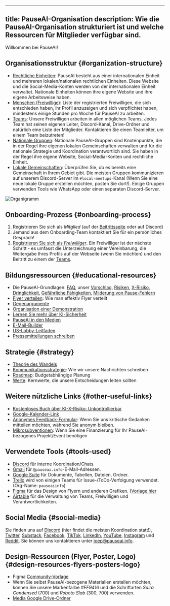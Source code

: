 

---
title: PauseAI-Organisation
description: Wie die PauseAI-Organisation strukturiert ist und welche Ressourcen für Mitglieder verfügbar sind.
---

Willkommen bei PauseAI!

## Organisationsstruktur {#organization-structure}

- [Rechtliche Einheiten](/legal): PauseAI besteht aus einer internationalen Einheit und mehreren lokalen/nationalen rechtlichen Einheiten. Diese Website und die Social-Media-Konten werden von der internationalen Einheit verwaltet. Nationale Einheiten können ihre eigene Website und ihre eigene Arbeitsweise haben.
- [Menschen (Freiwillige)](/people): Liste der registrierten Freiwilligen, die sich entschieden haben, ihr Profil anzuzeigen und sich verpflichtet haben, mindestens einige Stunden pro Woche für PauseAI zu arbeiten.
- [Teams](/teams): Unsere Freiwilligen arbeiten in allen möglichen Teams. Jedes Team hat seinen eigenen Leiter, Discord-Kanal, Drive-Ordner und natürlich eine Liste der Mitglieder. Kontaktieren Sie einen Teamleiter, um einem Team beizutreten!
- [Nationale Gruppen](/national-groups): Nationale PauseAI-Gruppen sind Knotenpunkte, die in der Regel ihre eigenen lokalen Gemeinschaften verwalten und für die nationale Strategie und Koordination verantwortlich sind. Sie haben in der Regel ihre eigene Website, Social-Media-Konten und rechtliche Einheit.
- [Lokale Gemeinschaften](/communities): Überprüfen Sie, ob es bereits eine Gemeinschaft in Ihrem Gebiet gibt. Die meisten Gruppen kommunizieren auf unserem Discord-Server im `#local-meetups`-Kanal (Wenn Sie eine neue lokale Gruppe erstellen möchten, posten Sie dort!). Einige Gruppen verwenden Tools wie WhatsApp oder einen separaten Discord-Server.

![Organigramm](/org.png)

## Onboarding-Prozess {#onboarding-process}

1. Registrieren Sie sich als _Mitglied_ (auf der [ Beitrittsseite](/join) oder auf Discord)
1. Jemand aus dem Onboarding-Team kontaktiert Sie für ein persönliches Gespräch!
1. [Registrieren Sie sich als _Freiwilliger_](https://airtable.com/appWPTGqZmUcs3NWu/pag7ztLh27Omj5s2n/form). Ein Freiwilliger ist der nächste Schritt - es umfasst die Unterzeichnung einer Vereinbarung, die Weitergabe Ihres Profils auf der Webseite (wenn Sie möchten) und den Beitritt zu einem der [Teams](/teams).

## Bildungsressourcen {#educational-resources}

- Die PauseAI-Grundlagen: [FAQ](/faq), unser [Vorschlag](/proposal), [Risiken](/risks), [X-Risiko](/xrisk), [Dringlichkeit](/urgency), [Gefährliche Fähigkeiten](/dangerous-capabilities), [Milderung von Pause-Fehlern](/mitigating-pause-failures)
- [Flyer verteilen](/flyering): Wie man effektiv Flyer verteilt
- [Gegenargumente](/counterarguments)
- [Organisation einer Demonstration](/organizing-a-protest)
- [Lernen Sie mehr über KI-Sicherheit](/learn)
- [PauseAI in den Medien](/press)
- [E-Mail-Builder](/email-builder)
- [US-Lobby-Leitfaden](/us-lobby-guide)
- [Pressemitteilungen schreiben](/writing-press-releases)

## Strategie {#strategy}

- [Theorie des Wandels](/theory-of-change)
- [Kommunikationsstrategie](/communication-strategy): Wie wir unsere Nachrichten schreiben
- [Roadmap](/roadmap): Budgetabhängige Planung
- [Werte](/values): Kernwerte, die unsere Entscheidungen leiten sollten

## Weitere nützliche Links {#other-useful-links}

- [Kostenloses Buch über KI-X-Risiko: Unkontrollierbar](https://impactbooks.store/cart/47288196366640:1?discount=UNCON-P3SFRS)
- [Google-Kalender-Link](https://calendar.google.com/calendar/u/0?cid=Y19mNWE4YWYyMDZlNjM1ODc2NjVjNmU4MzAzOTgzZmVmYWYzYTBjNjE0NGRiMGFhNDljOTcwZWZhNTEwYTNkODY3QGdyb3VwLmNhbGVuZGFyLmdvb2dsZS5jb20)
- [Anonymes Feedback-Formular](https://airtable.com/appWPTGqZmUcs3NWu/pagIvo9Sv6IDHaolu/form): Wenn Sie uns kritische Gedanken mitteilen möchten, während Sie anonym bleiben.
- [Mikrosubventionen](/microgrants): Wenn Sie eine Finanzierung für Ihr PauseAI-bezogenes Projekt/Event benötigen

## Verwendete Tools {#tools-used}

- [Discord](https://discord.gg/2XXWXvErfA) für interne Koordination/Chats.
- [Gmail](https://gmail.com) für `@pauseai.info`-E-Mail-Adressen.
- [Google Suite](https://workspace.google.com/) für Dokumente, Tabellen, Dateien, Ordner.
- [Trello](https://trello.com/) wird von einigen Teams für Issue-/ToDo-Verfolgung verwendet. (Org-Name: `pauseaiinfo`)
- [Figma](https://figma.com) für das Design von Flyern und anderen Grafiken. ([Vorlage hier](https://www.figma.com/design/iQ4PHQTi1vAVmT9Lckazqt/PauseAI-designs---editable)
- [Airtable](https://airtable.com/) für die Verwaltung von Teams, Freiwilligen und Verantwortlichkeiten.

## Social Media {#social-media}

Sie finden uns auf [Discord](https://discord.gg/2XXWXvErfA) (hier findet die meisten Koordination statt!), [Twitter](https://twitter.com/PauseAI), [Substack](https://substack.com/@pauseai), [Facebook](https://www.facebook.com/PauseAI), [TikTok](https://www.tiktok.com/@pauseai), [LinkedIn](https://www.linkedin.com/uas/login?session_redirect=/company/97035448/), [YouTube](https://www.youtube.com/@PauseAI), [Instagram](https://www.instagram.com/pause_ai) und [Reddit](https://www.reddit.com/r/PauseAI/).
Sie können uns kontaktieren unter [joep@pauseai.info](mailto:joep@pauseai.info).

## Design-Ressourcen (Flyer, Poster, Logo) {#design-resources-flyers-posters-logo}

- Figma [Community-Vorlage](https://www.figma.com/design/iQ4PHQTi1vAVmT9Lckazqt/PauseAI-designs---editable)
- Wenn Sie selbst PauseAI-bezogene Materialien erstellen möchten, können Sie unsere Markenfarbe _#FF9416_ und die Schriftarten _Saira Condensed_ (700) und _Roboto Slab_ (300, 700) verwenden.
- [Media Google Drive-Ordner](https://drive.google.com/drive/folders/1bQ_MZ8giK-Mee4ABkO0BgcFInaXruNpa?usp=sharing)